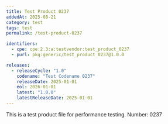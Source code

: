 ```yaml
---
title: Test Product 0237
addedAt: 2025-08-21
category: test
tags: test
permalink: /test-product-0237

identifiers:
  - cpe: cpe:2.3:a:testvendor:test_product_0237
  - purl: pkg:generic/test_product_0237@1.0.0

releases:
  - releaseCycle: "1.0"
    codename: "Test Codename 0237"
    releaseDate: 2025-01-01
    eol: 2026-01-01
    latest: "1.0.0"
    latestReleaseDate: 2025-01-01
---
```


This is a test product file for performance testing. Number: 0237
